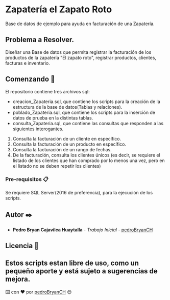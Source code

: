 # Zapatería el Zapato Roto

Base de datos de ejemplo para ayuda en facturación de una Zapatería.

## Problema a Resolver.

Diseñar una Base de datos que permita registrar la facturación de los productos de la zapatería "El zapato roto", registrar productos, clientes, facturas e inventario.

## Comenzando 🚀

El repositorio contiene tres archivos sql:

* creacion_Zapateria.sql, que contiene los scripts para la creación de la estructura de la base de datos(Tablas y relaciones).
* poblado_Zapateria.sql, que contiene los scripts para la inserción de datos de prueba en la distintas tablas.
* consulta_Zapateria.sql, que contiene las consultas que responden a las siguientes interogantes.

1. Consulta la facturación de un cliente en específico.
2. Consulta la facturación de un producto en específico.
3. Consulta la facturación de un rango de fechas.
4. De la facturación, consulta los clientes únicos (es decir, se requiere el listado de los clientes que han comprado por lo menos una vez, pero en el listado no se deben repetir los clientes)

### Pre-requisitos 📋

Se requiere SQL Server(2016 de preferencia), para la ejecución de los scripts.

## Autor ✒️

* **Pedro Bryan Cajavilca Huaytalla** - *Trabajo Inicial* - [pedroBryanCH](https://github.com/pedroBryanCH)

## Licencia 📄

Estos scripts estan libre de uso, como un pequeño aporte y está sujeto a sugerencias de mejora.
---
⌨️ con ❤️ por [pedroBryanCH](https://github.com/pedroBryanCH) 😊